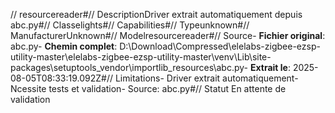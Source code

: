 // resourcereader#// DescriptionDriver extrait automatiquement depuis abc.py#// Classelights#// Capabilities#// Typeunknown#// ManufacturerUnknown#// Modelresourcereader#// Source- **Fichier original**: abc.py- **Chemin complet**: D:\Download\Compressed\elelabs-zigbee-ezsp-utility-master\elelabs-zigbee-ezsp-utility-master\venv\Lib\site-packages\setuptools\_vendor\importlib_resources\abc.py- **Extrait le**: 2025-08-05T08:33:19.092Z#// Limitations- Driver extrait automatiquement- Ncessite tests et validation- Source: abc.py#// Statut En attente de validation